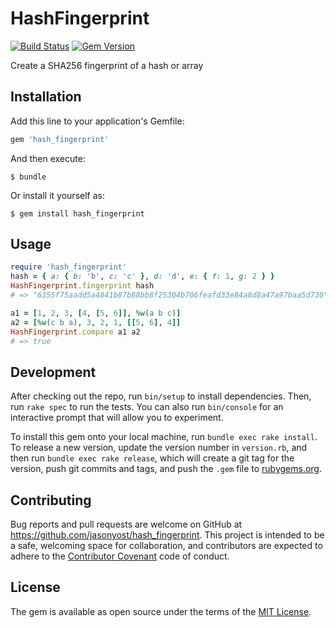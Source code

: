 # HashFingerprint

[![Build Status](https://travis-ci.org/jasonyost/hash_fingerprint.svg?branch=master)](https://travis-ci.org/jasonyost/hash_fingerprint) [![Gem Version](https://badge.fury.io/rb/hash_fingerprint.svg)](https://badge.fury.io/rb/hash_fingerprint)

Create a SHA256 fingerprint of a hash or array

## Installation

Add this line to your application's Gemfile:

```ruby
gem 'hash_fingerprint'
```

And then execute:

```
$ bundle
```

Or install it yourself as:

```
$ gem install hash_fingerprint
```

## Usage

```ruby
require 'hash_fingerprint'
hash = { a: { b: 'b', c: 'c' }, d: 'd', e: { f: 1, g: 2 } }
HashFingerprint.fingerprint hash
# => "6355f75aadd5a4841b87b88bb8f25304b706feafd33e84a8d8a47a97baa5d730"

a1 = [1, 2, 3, [4, [5, 6]], %w(a b c)]
a2 = [%w(c b a), 3, 2, 1, [[5, 6], 4]]
HashFingerprint.compare a1 a2
# => true
```

## Development

After checking out the repo, run `bin/setup` to install dependencies. Then, run `rake spec` to run the tests. You can also run `bin/console` for an interactive prompt that will allow you to experiment.

To install this gem onto your local machine, run `bundle exec rake install`. To release a new version, update the version number in `version.rb`, and then run `bundle exec rake release`, which will create a git tag for the version, push git commits and tags, and push the `.gem` file to [rubygems.org](https://rubygems.org).

## Contributing

Bug reports and pull requests are welcome on GitHub at <https://github.com/jasonyost/hash_fingerprint>. This project is intended to be a safe, welcoming space for collaboration, and contributors are expected to adhere to the [Contributor Covenant](http://contributor-covenant.org) code of conduct.

## License

The gem is available as open source under the terms of the [MIT License](http://opensource.org/licenses/MIT).
